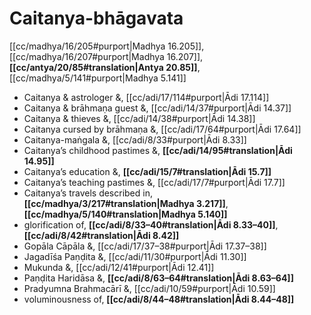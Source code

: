 # Caitanya-bhāgavata

[[cc/madhya/16/205#purport|Madhya 16.205]], [[cc/madhya/16/207#purport|Madhya 16.207]], **[[cc/antya/20/85#translation|Antya 20.85]]**, [[cc/madhya/5/141#purport|Madhya 5.141]]

* Caitanya & astrologer &, [[cc/adi/17/114#purport|Ādi 17.114]]
* Caitanya & brāhmaṇa guest &, [[cc/adi/14/37#purport|Ādi 14.37]]
* Caitanya & thieves &, [[cc/adi/14/38#purport|Ādi 14.38]]
* Caitanya cursed by brāhmaṇa &, [[cc/adi/17/64#purport|Ādi 17.64]]
* Caitanya-maṅgala &, [[cc/adi/8/33#purport|Ādi 8.33]]
* Caitanya’s childhood pastimes &, **[[cc/adi/14/95#translation|Ādi 14.95]]**
* Caitanya’s education &, **[[cc/adi/15/7#translation|Ādi 15.7]]**
* Caitanya’s teaching pastimes &, [[cc/adi/17/7#purport|Ādi 17.7]]
* Caitanya’s travels described in, **[[cc/madhya/3/217#translation|Madhya 3.217]]**, **[[cc/madhya/5/140#translation|Madhya 5.140]]**
* glorification of, **[[cc/adi/8/33–40#translation|Ādi 8.33–40]]**, **[[cc/adi/8/42#translation|Ādi 8.42]]**
* Gopāla Cāpāla &, [[cc/adi/17/37–38#purport|Ādi 17.37–38]]
* Jagadīśa Paṇḍita &, [[cc/adi/11/30#purport|Ādi 11.30]]
* Mukunda &, [[cc/adi/12/41#purport|Ādi 12.41]]
* Paṇḍita Haridāsa &, **[[cc/adi/8/63–64#translation|Ādi 8.63–64]]**
* Pradyumna Brahmacārī &, [[cc/adi/10/59#purport|Ādi 10.59]]
* voluminousness of, **[[cc/adi/8/44–48#translation|Ādi 8.44–48]]**
